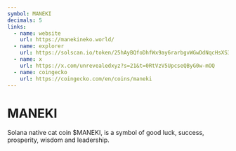 ```yaml
---
symbol: MANEKI
decimals: 5
links:
  - name: website
    url: https://manekineko.world/
  - name: explorer
    url: https://solscan.io/token/25hAyBQfoDhfWx9ay6rarbgvWGwDdNqcHsXS3jQ3mTDJ
  - name: x
    url: https://x.com/unrevealedxyz?s=21&t=0RtVzV5UpcseQByG0w-mOQ
  - name: coingecko
    url: https://coingecko.com/en/coins/maneki
---
```


# MANEKI

Solana native cat coin $MANEKI, is a symbol of good luck, success, prosperity, wisdom and leadership.
